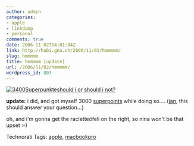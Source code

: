 ```yaml
---
author: admin
categories:
- apple
- linkdump
- personal
comments: true
date: 2006-11-02T14:01:04Z
link: http://habi.gna.ch/2006/11/02/hmmmmm/
slug: hmmmmm
title: hmmmmm [update]
url: /2006/11/02/hmmmmm/
wordpress_id: 807
---
```


[![3400Superpunkte](http://habi.gna.ch/wp-content/uploads/2006/11/images/3400superpunkte-tm.jpg)](http://habi.gna.ch/wp-content/uploads/2006/11/images/3400superpunkte.jpg)[should i or should i not?](https://store.ethz.ch/cgi-bin/offer.fastpl?language=g)

**update:** i did, and got myself 3000 [superpoints](http://www.supercardplus.ch/) while doing so.... ([jan](http://pieceoplastic.com/), this should answer your question...)

oh, and i'm gonna get the racletteöfeli on the right, so nina won't be that upset :-)



Technorati Tags: [apple](http://www.technorati.com/tag/apple), [macbookpro](http://www.technorati.com/tag/macbookpro)
